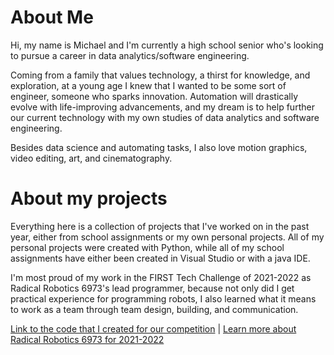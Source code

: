 # About Me
Hi, my name is Michael and I'm currently a high school senior who's looking to pursue a career in data analytics/software engineering.

Coming from a family that values technology, a thirst for knowledge, and exploration, at a young age I knew that I wanted to be some sort of engineer, someone who sparks innovation. Automation will drastically evolve with life-improving advancements, and my dream is to help further our current technology with my own studies of data analytics and software engineering.

Besides data science and automating tasks, I also love motion graphics, video editing, art, and cinematography.

# About my projects
Everything here is a collection of projects that I've worked on in the past year, either from school assignments or my own personal projects. All of my personal projects were created with Python, while all of my school assignments have either been created in Visual Studio or with a java IDE.

I'm most proud of my work in the FIRST Tech Challenge of 2021-2022 as Radical Robotics 6973's lead programmer, because not only did I get practical experience for programming robots, I also learned what it means to work as a team through team design, building, and communication. 

[Link to the code that I created for our competition](https://github.com/anim-osity/Collection-Of-Projects-By-Michael-Fadare/tree/main/Radical%20Robotics%20Code%20for%202021-2022) | [Learn more about Radical Robotics 6973 for 2021-2022](https://www.firstinspires.org/team-event-search#type=teams&sort=name&keyword=6973&programs=FLLJR,FLL,FTC,FRC&year=2021)
